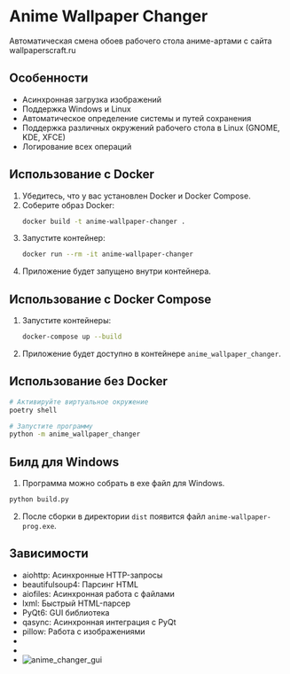 # Anime Wallpaper Changer

Автоматическая смена обоев рабочего стола аниме-артами с сайта wallpaperscraft.ru

## Особенности

- Асинхронная загрузка изображений
- Поддержка Windows и Linux
- Автоматическое определение системы и путей сохранения
- Поддержка различных окружений рабочего стола в Linux (GNOME, KDE, XFCE)
- Логирование всех операций


## Использование с Docker

1. Убедитесь, что у вас установлен Docker и Docker Compose.
2. Соберите образ Docker:
   ```bash
   docker build -t anime-wallpaper-changer .
   ```
3. Запустите контейнер:
   ```bash
   docker run --rm -it anime-wallpaper-changer
   ```
4. Приложение будет запущено внутри контейнера.

## Использование с Docker Compose

1. Запустите контейнеры:
   ```bash
   docker-compose up --build
   ```
2. Приложение будет доступно в контейнере `anime_wallpaper_changer`.

## Использование без Docker

```bash
# Активируйте виртуальное окружение
poetry shell

# Запустите программу
python -m anime_wallpaper_changer
```

## Билд для Windows

1. Программа можно собрать в exe файл для Windows.

```bash
python build.py
```

2. После сборки в директории `dist` появится файл `anime-wallpaper-prog.exe`.

## Зависимости

- aiohttp: Асинхронные HTTP-запросы
- beautifulsoup4: Парсинг HTML
- aiofiles: Асинхронная работа с файлами
- lxml: Быстрый HTML-парсер
- PyQt6: GUI библиотека
- qasync: Асинхронная интеграция с PyQt
- pillow: Работа с изображениями
-
-
- ![anime_changer_gui](https://github.com/user-attachments/assets/40d3e968-4ab3-46aa-8074-5cede4352ac4)

